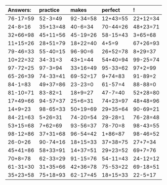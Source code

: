 | Answers: | practice | makes | perfect | ! |
| :--- | :--- | :--- | :--- | :--- |
| 76-17=59 | 52-3=49 | 92-34=58 | 12+43=55 | 22+12=34 | 
| 24-8=16 | 35+13=48 | 40-6=34 | 70-44=26 | 48+23=71 | 
| 32+66=98 | 45+11=56 | 45-19=26 | 58-15=43 | 3+65=68 | 
| 11+15=26 | 28+51=79 | 18+22=40 | 4+5=9 | 67+26=93 | 
| 79-46=33 | 55-40=15 | 96-90=6 | 26+52=78 | 8+29=37 | 
| 10+22=32 | 34-31=3 | 43+1=44 | 54+40=94 | 99-25=74 | 
| 97-72=25 | 97-3=94 | 33+16=49 | 95-33=62 | 97+2=99 | 
| 65-26=39 | 74-33=41 | 69-52=17 | 9+74=83 | 91-89=2 | 
| 84-1=83 | 49+37=86 | 23-23=0 | 61-57=4 | 88-88=0 | 
| 81-10=71 | 83-82=1 | 18+9=27 | 47-7=40 | 52+28=80 | 
| 17+49=66 | 94-57=37 | 25+6=31 | 74+23=97 | 48+48=96 | 
| 14+9=23 | 98-65=33 | 50+19=69 | 29+35=64 | 90-69=21 | 
| 84-21=63 | 5+26=31 | 74-20=54 | 29-28=1 | 76-28=48 | 
| 53+15=68 | 7+62=69 | 93-56=37 | 78-70=8 | 98-43=55 | 
| 98-12=86 | 37+31=68 | 96-54=42 | 1+86=87 | 98-46=52 | 
| 26-0=26 | 90-74=16 | 18+15=33 | 37+38=75 | 27+7=34 | 
| 45+41=86 | 58+33=91 | 14+37=51 | 29+23=52 | 69+7=76 | 
| 70+8=78 | 62-33=29 | 91-15=76 | 54-11=43 | 24-12=12 | 
| 61-31=30 | 31+35=66 | 42+36=78 | 75-53=22 | 69-18=51 | 
| 35+23=58 | 75+18=93 | 62-17=45 | 18+15=33 | 22-5=17 | 
